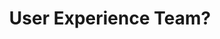 ---
name: Siva
title: User Experience Team?
tags:
  - ta11y
picture: ../../images/team/Ta11y-Cat.png
---